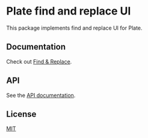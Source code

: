 # Plate find and replace UI

This package implements find and replace UI for Plate.

## Documentation

Check out [Find & Replace](https://plate.udecode.io/docs/plugins/find-replace).

## API

See the [API documentation](https://plate-api.udecode.io/globals.html). 

## License

[MIT](../../LICENSE)
